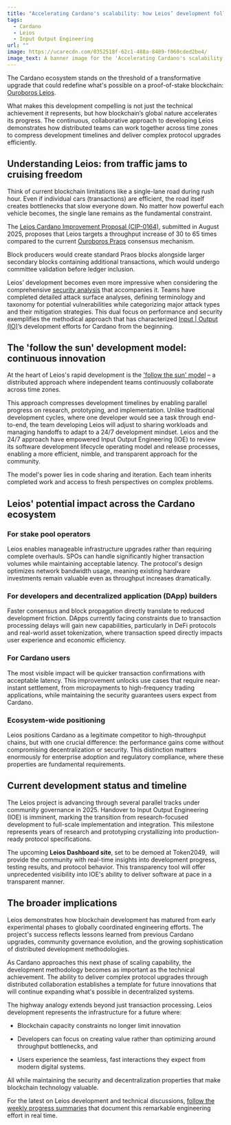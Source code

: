 ```yaml
---
title: "Accelerating Cardano's scalability: how Leios’ development follows the sun"
tags:
  - Cardano
  - Leios
  - Input Output Engineering
url: ""
image: https://ucarecdn.com/0352518f-62c1-488a-8489-f060cded2be4/
image_text: A banner image for the 'Accelerating Cardano's scalability' article.
---
```


The Cardano ecosystem stands on the threshold of a transformative upgrade that could redefine what's possible on a proof-of-stake blockchain: [Ouroboros Leios](https://leios.cardano-scaling.org/docs/roadmap).

What makes this development compelling is not just the technical achievement it represents, but how blockchain’s global nature accelerates its progress. The continuous, collaborative approach to developing Leios demonstrates how distributed teams can work together across time zones to compress development timelines and deliver complex protocol upgrades efficiently.

## Understanding Leios: from traffic jams to cruising freedom

Think of current blockchain limitations like a single-lane road during rush hour. Even if individual cars (transactions) are efficient, the road itself creates bottlenecks that slow everyone down. No matter how powerful each vehicle becomes, the single lane remains as the fundamental constraint.

The [Leios Cardano Improvement Proposal (CIP-0164)](https://github.com/cardano-scaling/CIPs/blob/leios/CIP-0164/README.md), submitted in August 2025, proposes that Leios targets a throughput increase of 30 to 65 times compared to the current [Ouroboros Praos](https://iohk.io/en/research/library/papers/ouroboros-praos-an-adaptively-secure-semi-synchronous-proof-of-stake-protocol/) consensus mechanism.

Block producers would create standard Praos blocks alongside larger secondary blocks containing additional transactions, which would undergo committee validation before ledger inclusion.

Leios’ development becomes even more impressive when considering the comprehensive [security analysis](https://leios.cardano-scaling.org/news/2025/07/01/weekly-progress-summary) that accompanies it. Teams have completed detailed attack surface analyses, defining terminology and taxonomy for potential vulnerabilities while categorizing major attack types and their mitigation strategies. This dual focus on performance and security exemplifies the methodical approach that has characterized [Input | Output (IO)](https://iohk.io/en/about/)’s development efforts for Cardano from the beginning.

## The 'follow the sun' development model: continuous innovation

At the heart of Leios's rapid development is the ['follow the sun' model](https://follow-the-sun.github.io/) – a distributed approach where independent teams continuously collaborate across time zones.

This approach compresses development timelines by enabling parallel progress on research, prototyping, and implementation. Unlike traditional development cycles, where one developer would see a task through end-to-end, the team developing Leios will adjust to sharing workloads and managing handoffs to adapt to a 24/7 development mindset. Leios and the 24/7 approach have empowered Input Output Engineering (IOE) to review its software development lifecycle operating model and release processes, enabling a more efficient, nimble, and transparent approach for the community.

The model's power lies in code sharing and iteration. Each team inherits completed work and access to fresh perspectives on complex problems.

## Leios' potential impact across the Cardano ecosystem

### For stake pool operators

Leios enables manageable infrastructure upgrades rather than requiring complete overhauls. SPOs can handle significantly higher transaction volumes while maintaining acceptable latency. The protocol's design optimizes network bandwidth usage, meaning existing hardware investments remain valuable even as throughput increases dramatically.

### For developers and decentralized application (DApp) builders

Faster consensus and block propagation directly translate to reduced development friction. DApps currently facing constraints due to transaction processing delays will gain new capabilities, particularly in DeFi protocols and real-world asset tokenization, where transaction speed directly impacts user experience and economic efficiency.

### For Cardano users

The most visible impact will be quicker transaction confirmations with acceptable latency. This improvement unlocks use cases that require near-instant settlement, from micropayments to high-frequency trading applications, while maintaining the security guarantees users expect from Cardano.

### Ecosystem-wide positioning

Leios positions Cardano as a legitimate competitor to high-throughput chains, but with one crucial difference: the performance gains come without compromising decentralization or security. This distinction matters enormously for enterprise adoption and regulatory compliance, where these properties are fundamental requirements.

## Current development status and timeline

The Leios project is advancing through several parallel tracks under community governance in 2025. Handover to Input Output Engineering (IOE) is imminent, marking the transition from research-focused development to full-scale implementation and integration. This milestone represents years of research and prototyping crystallizing into production-ready protocol specifications.

The upcoming **Leios Dashboard site**, set to be demoed at Token2049,  will provide the community with real-time insights into development progress, testing results, and protocol behavior. This transparency tool will offer unprecedented visibility into IOE's ability to deliver software at pace in a transparent manner.

## The broader implications

Leios demonstrates how blockchain development has matured from early experimental phases to globally coordinated engineering efforts. The project's success reflects lessons learned from previous Cardano upgrades, community governance evolution, and the growing sophistication of distributed development methodologies.

As Cardano approaches this next phase of scaling capability, the development methodology becomes as important as the technical achievement. The ability to deliver complex protocol upgrades through distributed collaboration establishes a template for future innovations that will continue expanding what's possible in decentralized systems.

The highway analogy extends beyond just transaction processing. Leios development represents the infrastructure for a future where:

*   Blockchain capacity constraints no longer limit innovation
    
*   Developers can focus on creating value rather than optimizing around throughput bottlenecks, and 
    
*   Users experience the seamless, fast interactions they expect from modern digital systems.
    

All while maintaining the security and decentralization properties that make blockchain technology valuable.

For the latest on Leios development and technical discussions, [follow the weekly progress summaries](https://leios.cardano-scaling.org/news) that document this remarkable engineering effort in real time.

